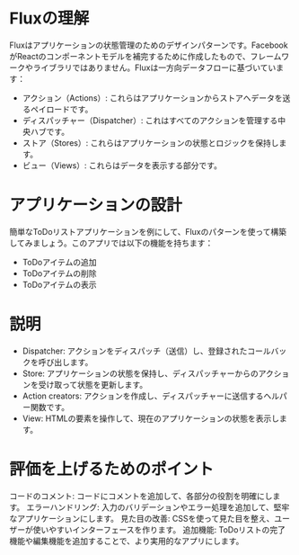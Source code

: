 # Fluxの理解
Fluxはアプリケーションの状態管理のためのデザインパターンです。FacebookがReactのコンポーネントモデルを補完するために作成したもので、フレームワークやライブラリではありません。Fluxは一方向データフローに基づいています：

- アクション（Actions）: これらはアプリケーションからストアへデータを送るペイロードです。
- ディスパッチャー（Dispatcher）: これはすべてのアクションを管理する中央ハブです。
- ストア（Stores）: これらはアプリケーションの状態とロジックを保持します。
- ビュー（Views）: これらはデータを表示する部分です。

# アプリケーションの設計
簡単なToDoリストアプリケーションを例にして、Fluxのパターンを使って構築してみましょう。このアプリでは以下の機能を持ちます：

- ToDoアイテムの追加
- ToDoアイテムの削除
- ToDoアイテムの表示

# 説明

- Dispatcher: アクションをディスパッチ（送信）し、登録されたコールバックを呼び出します。
- Store: アプリケーションの状態を保持し、ディスパッチャーからのアクションを受け取って状態を更新します。
- Action creators: アクションを作成し、ディスパッチャーに送信するヘルパー関数です。
- View: HTMLの要素を操作して、現在のアプリケーションの状態を表示します。

# 評価を上げるためのポイント
コードのコメント: コードにコメントを追加して、各部分の役割を明確にします。
エラーハンドリング: 入力のバリデーションやエラー処理を追加して、堅牢なアプリケーションにします。
見た目の改善: CSSを使って見た目を整え、ユーザーが使いやすいインターフェースを作ります。
追加機能: ToDoリストの完了機能や編集機能を追加することで、より実用的なアプリにします。